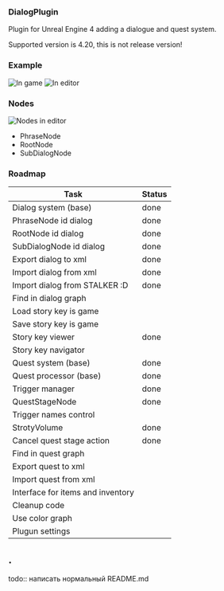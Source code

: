 ### DialogPlugin
Plugin for Unreal Engine 4 adding a dialogue and quest system.

Supported version is 4.20, this is not release version!

### Example

![In game](https://raw.githubusercontent.com/mrkriv/DialogPlugin/master/docs/images/ExamplePlay.png)
![In editor](https://raw.githubusercontent.com/mrkriv/DialogPlugin/master/docs/images/ExampleEditor.png)

### Nodes
![Nodes in editor](https://raw.githubusercontent.com/mrkriv/DialogPlugin/master/docs/images/Nodes.png)

 - PhraseNode
 - RootNode
 - SubDialogNode

### Roadmap


| Task  	                	| Status 
| --- 	                    	| ---	
| Dialog system (base) 			| done 
| PhraseNode id dialog  		| done 	
| RootNode id dialog  			| done 	
| SubDialogNode id dialog  		| done 	
| Export dialog to xml  		| done	
| Import dialog from xml  		| done
| Import dialog from STALKER :D	| done 	
| Find in dialog graph  		| 
| Load story key is game  		| 
| Save story key is game  		| 
| Story key viewer  			| done 	
| Story key navigator  			|
| Quest system (base) 			| done 	
| Quest processor (base) 		| done 	
| Trigger manager 				| done 	
| QuestStageNode 		    	| done
| Trigger names control 	    | 
| StrotyVolume		 	 	    | done
| Cancel quest stage action    	| done
| Find in quest graph  	    	| 
| Export quest to xml  			| 		
| Import quest from xml  		| 		
| Interface for items and inventory | 
| Cleanup code  				|   	
| Use color graph  				| 		
| Plugun settings  				| 		

 
## .
todo:: написать нормальный README.md
